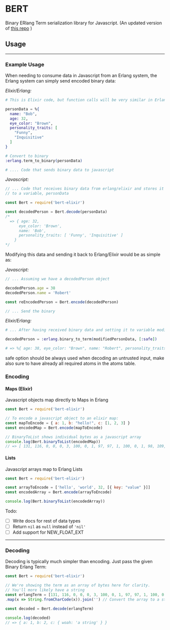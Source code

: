 # BERT

Binary ERlang Term serialization library for Javascript. (An updated version of [this repo](https://github.com/rustyio/BERT-JS) )

## Usage
--------------------------------

### Example Usage

When needing to consume data in Javascript from an Erlang system, the Erlang
system can simply send encoded binary data:

*Elixir/Erlang:*
```elixir
# This is Elixir code, but function calls will be very similar in Erlang

personData = %{
  name: "Bob",
  age: 32,
  eye_color: "Brown",
  personality_traits: [
    "Funny",
    "Inquisitive"
  ]
}

# Convert to binary
:erlang.term_to_binary(personData)

# .... Code that sends binary data to javascript
```

*Javascript:*
```javascript
// ... Code that receives binary data from erlang/elixir and stores it
// to a variable, personData

const Bert = require('bert-elixir')

const decodedPerson = Bert.decode(personData)
/*
  => { age: 32,
      eye_color: 'Brown',
      name: 'Bob',
      personality_traits: [ 'Funny', 'Inquisitive' ]
    }
*/
```

Modifying this data and sending it back to Erlang/Elixir would be as simple as:

*Javascript:*
```javascript
// ... Assuming we have a decodedPerson object

decodedPerson.age = 38
decodedPerson.name = 'Robert'

const reEncodedPerson = Bert.encode(decodedPerson)

// ... Send the binary
```

*Elixir/Erlang:*
```elixir
# ... After having received binary data and setting it to variable modifiedPersonData:

decodedPerson = :erlang.binary_to_term(modifiedPersonData, [:safe])

# => %{ age: 38, eye_color: "Brown", name: "Robert", personality_traits: ["Funny", "Inquisitive"] }
```

safe option should be always used when decoding an untrusted input, make also sure to have already all required atoms in the atoms table.

### Encoding

#### Maps (Elixir)

Javascript objects map directly to Maps in Erlang

```javascript
const Bert = require('bert-elixir')

// To encode a javascript object to an elixir map:
const mapToEncode = { a: 1, b: "hello!", c: [1, 2, 3] }
const encodedMap = Bert.encode(mapToEncode)

// BinaryToList shows individual bytes as a javascript array
console.log(Bert.binaryToList(encodedMap))
// => [ 131, 116, 0, 0, 0, 3, 100, 0, 1, 97, 97, 1, 100, 0, 1, 98, 109, 0, 0, 0, 6, 104, 101, 108, 108, 111, 33, 100, 0, 1, 99, 108, 0, 0, 0, 3, 97, 1, 97, 2, 97, 3, 106 ]
```

#### Lists

Javascript arrays map to Erlang Lists

```javascript
const Bert = require('bert-elixir')

const arrayToEncode = ['hello', 'world', 32, [{ key: "value" }]]
const encodedArray = Bert.encode(arrayToEncode)

console.log(Bert.binaryToList(encodedArray))
```

Todo:
- [ ] Write docs for rest of data types
- [ ] Return `nil` as `null` instead of `'nil'`
- [ ] Add support for NEW_FLOAT_EXT

--------------------------------
### Decoding

Decoding is typically much simpler than encoding. Just pass the given Binary Erlang Term:

```javascript
const Bert = require('bert-elixir')

// We're showing the term as an array of bytes here for clarity.
// You'll more likely have a string
const erlangTerm = [131, 116, 0, 0, 0, 3, 100, 0, 1, 97, 97, 1, 100, 0, 1, 98, 97, 2, 100, 0, 1, 99, 116, 0, 0, 0, 1, 100, 0, 4, 119, 111, 97, 104, 109, 0, 0, 0, 8, 97, 32, 115, 116, 114, 105, 110, 103]
.map(x => String.fromCharCode(x)).join('') // Convert the array to a string

const decoded = Bert.decode(erlangTerm)

console.log(decoded)
// => { a: 1, b: 2, c: { woah: 'a string' } }
```
